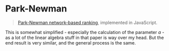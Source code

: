 # Park-Newman
> [Park-Newman network-based ranking](https://arxiv.org/abs/physics/0505169), implemented in JavaScript.

This is somewhat simplified - especially the calculation of the parameter *a* - as a lot of the linear algebra stuff in that paper is way over my head. But the end result is very similar, and the general process is the same.